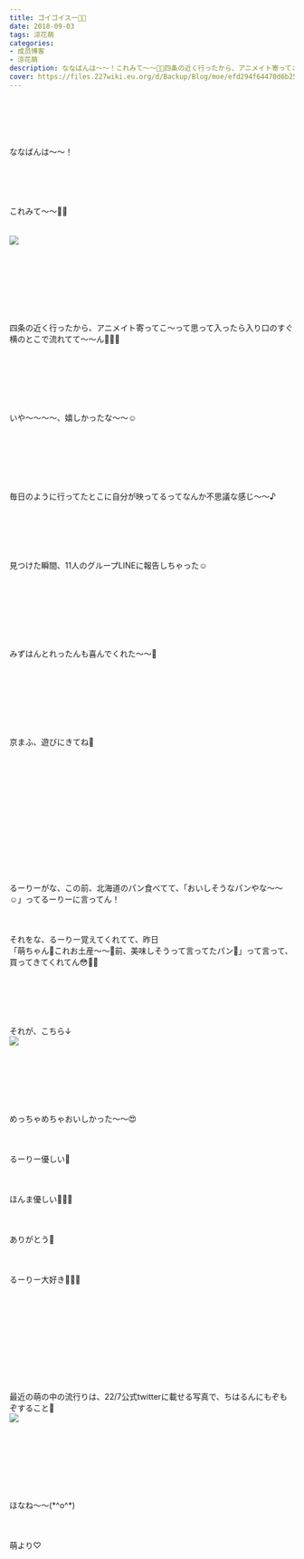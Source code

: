 ```yaml
---
title: ゴイゴイスー👋🏻
date: 2018-09-03
tags: 涼花萌
categories: 
- 成员博客
- 涼花萌
description: ななばんは〜〜！これみて〜〜💓💓四条の近く行ったから、アニメイト寄ってこ〜って思って入ったら入り口のすぐ横のとこで流れてて〜〜ん💓💓💓い...
cover: https://files.227wiki.eu.org/d/Backup/Blog/moe/efd294f64470d6b25985ae902a309.jpg 
---
```

<div class="blog_detail__main">
<br/>
<br/>
<br/>
<br/>
<br/>
ななばんは〜〜！<br/>
<br/>
<br/>
<br/>
<br/>
<br/>
これみて〜〜💓💓<br/>
<br/>
<br/>
<img src="https://files.227wiki.eu.org/d/Backup/Blog/moe/efd294f64470d6b25985ae902a309.jpg"><br/>
<br/>
<br/>
<br/>
<br/>
<br/>
<br/>
<br/>
<br/>
四条の近く行ったから、アニメイト寄ってこ〜って思って入ったら入り口のすぐ横のとこで流れてて〜〜ん💓💓💓<br/>
<br/>
<br/>
<br/>
<br/>
<br/>
<br/>
<br/>
いや〜〜〜〜、嬉しかったな〜〜☺️<br/>
<br/>
<br/>
<br/>
<br/>
<br/>
<br/>
<br/>
毎日のように行ってたとこに自分が映ってるってなんか不思議な感じ〜〜♪<br/>
<br/>
<br/>
<br/>
<br/>
<br/>
<br/>
見つけた瞬間、11人のグループLINEに報告しちゃった☺️<br/>
<br/>
<br/>
<br/>
<br/>
<br/>
<br/>
<br/>
<br/>
みずはんとれったんも喜んでくれた〜〜💓<br/>
<br/>
<br/>
<br/>
<br/>
<br/>
<br/>
<br/>
<br/>
京まふ、遊びにきてね💓<br/>
<br/>
<br/>
<br/>
<br/>
<br/>
<br/>
<br/>
<br/>
<br/>
<br/>
<br/>
<br/>
<br/>
<br/>
るーりーがな、この前、北海道のパン食べてて、「おいしそうなパンやな〜〜☺️」ってるーりーに言ってん！<br/>
<br/>
<br/>
<br/>
それをな、るーりー覚えてくれてて、昨日<br/>
「萌ちゃん💓これお土産〜〜💓前、美味しそうって言ってたパン🍞」って言って、買ってきてくれてん😳💓💓<br/>
<br/>
<br/>
<br/>
<br/>
<br/>
<br/>
それが、こちら↓<br/>
<img src="https://files.227wiki.eu.org/d/Backup/Blog/moe/efd294f64470d6b25985ae902a309-01.jpg"><br/>
<br/>
<br/>
<br/>
<br/>
<br/>
<br/>
<br/>
めっちゃめちゃおいしかった〜〜😍<br/>
<br/>
<br/>
<br/>
るーりー優しい💓<br/>
<br/>
<br/>
<br/>
ほんま優しい💓💓💓<br/>
<br/>
<br/>
<br/>
ありがとう💓<br/>
<br/>
<br/>
<br/>
るーりー大好き💋💋💋<br/>
<br/>
<br/>
<br/>
<br/>
<br/>
<br/>
<br/>
<br/>
<br/>
<br/>
<br/>
最近の萌の中の流行りは、22/7公式twitterに載せる写真で、ちはるんにもぞもぞすること💓<br/>
<img src="https://files.227wiki.eu.org/d/Backup/Blog/moe/efd294f64470d6b25985ae902a309-02.jpg"><br/>
<br/>
<br/>
<br/>
<br/>
<br/>
<br/>
<br/>
<br/>
ほなね〜〜(*^o^*)<br/>
<br/>
<br/>
<br/>
萌より♡
<!--twitter-->

<!--//twitter-->
</img></img></img></div>